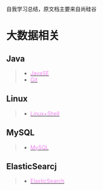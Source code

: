 自我学习总结，原文档主要来自尚硅谷

# 大数据相关

## Java

> * [<font color="violet">JavaSE</font>](Java/Java.md)
> * [<font color="violet">Git</font>](Git/Git.md)

## Linux

> * [<font color="violet">Linux+Shell</font>](Linux+Shell/Linux+Shell.md)

## MySQL

> * [<font color="violet">MySQL</font>](MySQL/MySQL.md)

## ElasticSearcj

> * [<font color="violet">ElasticSearch</font>](ElasticSearch/ElasticSearch.md)